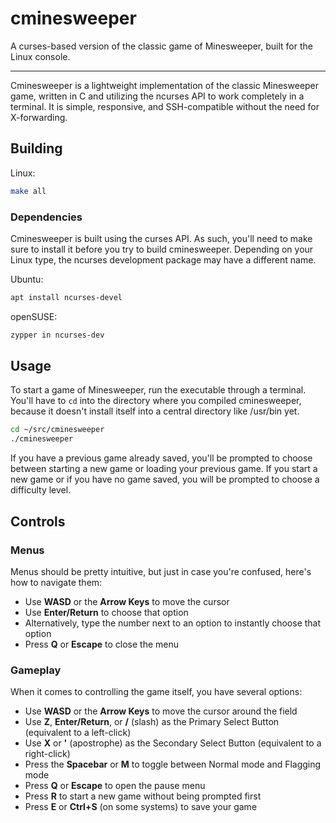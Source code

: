 # cminesweeper

A curses-based version of the classic game of Minesweeper, built for the Linux console.

***

Cminesweeper is a lightweight implementation of the classic Minesweeper game,
written in C and utilizing the ncurses API to work completely in a terminal. It
is simple, responsive, and SSH-compatible without the need for X-forwarding. 

## Building

Linux:

```sh
make all
```

### Dependencies

Cminesweeper is built using the curses API. As such, you'll need to make sure to 
install it before you try to build cminesweeper. Depending on your Linux type,
the ncurses development package may have a different name.

Ubuntu:

```sh
apt install ncurses-devel
```

openSUSE:

```sh
zypper in ncurses-dev
```

## Usage

To start a game of Minesweeper, run the executable through a terminal. You'll
have to `cd` into the directory where you compiled cminesweeper, because it
doesn't install itself into a central directory like /usr/bin yet.

```sh
cd ~/src/cminesweeper
./cminesweeper
```

If you have a previous game already saved, you'll be prompted to choose between
starting a new game or loading your previous game. If you start a new game or if
you have no game saved, you will be prompted to choose a difficulty level.

## Controls

### Menus

Menus should be pretty intuitive, but just in case you're confused, here's how to
navigate them:

- Use **WASD** or the **Arrow Keys** to move the cursor
- Use **Enter/Return** to choose that option
- Alternatively, type the number next to an option to instantly choose that
option
- Press **Q** or **Escape** to close the menu

### Gameplay

When it comes to controlling the game itself, you have several options:

- Use **WASD** or the **Arrow Keys** to move the cursor around the field
- Use **Z**, **Enter/Return**, or **/** (slash) as the Primary Select Button 
(equivalent to a left-click)
- Use **X** or **'** (apostrophe) as the Secondary Select Button (equivalent to
a right-click)
- Press the **Spacebar** or **M** to toggle between Normal mode and Flagging mode
- Press **Q** or **Escape** to open the pause menu
- Press **R** to start a new game without being prompted first
- Press **E** or **Ctrl+S** (on some systems) to save your game

